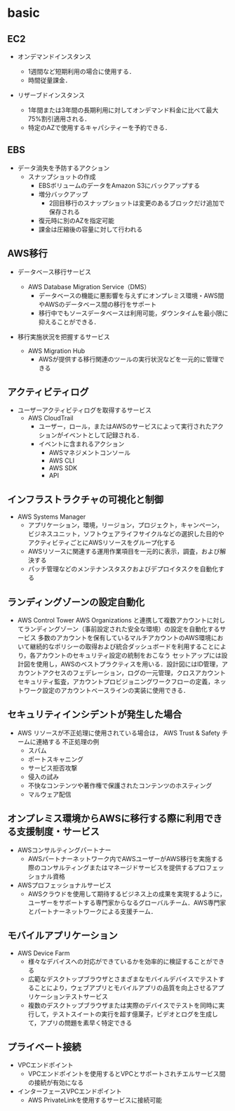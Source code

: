 # basic

## EC2

- オンデマンドインスタンス
  - 1週間など短期利用の場合に使用する．
  - 時間従量課金．

- リザーブドインスタンス
  - 1年間または3年間の長期利用に対してオンデマンド料金に比べて最大75%割引適用される．
  - 特定のAZで使用するキャパシティーを予約できる．

## EBS

- データ消失を予防するアクション
  - スナップショットの作成
    - EBSボリュームのデータをAmazon S3にバックアップする
    - 増分バックアップ
      - 2回目移行のスナップショットは変更のあるブロックだけ追加で保存される
    - 復元時に別のAZを指定可能
    - 課金は圧縮後の容量に対して行われる

## AWS移行

- データベース移行サービス
  - AWS Database Migration Service（DMS）
    - データベースの機能に悪影響を与えずにオンプレミス環境・AWS間やAWSのデータベース間の移行をサポート
    - 移行中でもソースデータベースは利用可能，ダウンタイムを最小限に抑えることができる．

- 移行実施状況を把握するサービス
  - AWS Migration Hub
    - AWSが提供する移行関連のツールの実行状況などを一元的に管理できる

## アクティビティログ

- ユーザーアクティビティログを取得するサービス
  - AWS CloudTrail
    - ユーザー，ロール，またはAWSのサービスによって実行されたアクションがイベントとして記録される．
    - イベントに含まれるアクション
      - AWSマネジメントコンソール
      - AWS CLI
      - AWS SDK
      - API

## インフラストラクチャの可視化と制御

- AWS Systems Manager
  - アプリケーション，環境，リージョン，プロジェクト，キャンペーン，ビジネスユニット，ソフトウェアライフサイクルなどの選択した目的やアクティビティごとにAWSリソースをグループ化する
  - AWSリソースに関連する運用作業項目を一元的に表示，調査，および解決する
  - パッチ管理などのメンテナンスタスクおよびデプロイタスクを自動化する

## ランディングゾーンの設定自動化

- AWS Control Tower
  AWS Organizations と連携して複数アカウントに対してランディングゾーン（事前設定された安全な環境）の設定を自動化するサービス
  多数のアカウントを保有しているマルチアカウントのAWS環境において継続的なポリシーの取得および統合ダッシュボードを利用することにより，各アカウントのセキュリティ設定の統制をおこなう
  セットアップには設計図を使用し，AWSのベストプラクティスを用いる．設計図にはID管理，アカウントアクセスのフェデレーション，ログの一元管理，クロスアカウントセキュリティ監査，アカウントプロビジョニングワークフローの定義，ネットワーク設定のアカウントベースラインの実装に使用できる．
  
## セキュリティインシデントが発生した場合

- AWS リソースが不正処理に使用されている場合は， AWS Trust & Safety チームに連絡する
  不正処理の例
  - スパム
  - ポートスキャニング
  - サービス拒否攻撃
  - 侵入の試み
  - 不快なコンテンツや著作権で保護されたコンテンツのホスティング
  - マルウェア配信

## オンプレミス環境からAWSに移行する際に利用できる支援制度・サービス

- AWSコンサルティングパートナー
  - AWSパートナーネットワーク内でAWSユーザーがAWS移行を実施する際のコンサルティングまたはマネージドサービスを提供するプロフェッショナル資格
- AWSプロフェッショナルサービス
  - AWSクラウドを使用して期待するビジネス上の成果を実現するように，ユーザーをサポートする専門家からなるグローバルチーム．AWS専門家とパートナーネットワークによる支援チーム．

## モバイルアプリケーション

- AWS Device Farm
  - 様々なデバイスへの対応ができているかを効率的に検証することができる
  - 広範なデスクトップブラウザとさまざまなモバイルデバイスでテストすることにより，ウェブアプリとモバイルアプリの品質を向上させるアプリケーションテストサービス
  - 複数のデスクトップブラウザまたは実際のデバイスでテストを同時に実行して，テストスイートの実行を超す億菓子，ビデオとログを生成して，アプリの問題を素早く特定できる

## プライベート接続

- VPCエンドポイント
  - VPCエンドポイントを使用するとVPCとサポートされチエルサービス間の接続が有効になる
- インターフェースVPCエンドポイント
  - AWS PrivateLinkを使用するサービスに接続可能
